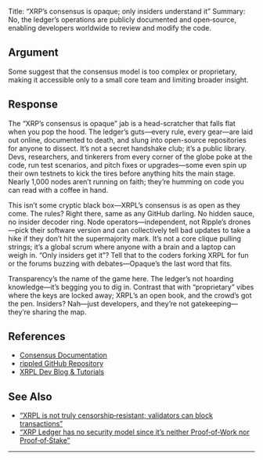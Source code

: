 Title: “XRP’s consensus is opaque; only insiders understand it”
Summary: No, the ledger’s operations are publicly documented and open‑source, enabling developers worldwide to review and modify the code.

## Argument  
Some suggest that the consensus model is too complex or proprietary, making it accessible only to a small core team and limiting broader insight.

## Response  
The “XRP’s consensus is opaque” jab is a head-scratcher that falls flat when you pop the hood. The ledger’s guts—every rule, every gear—are laid out online, documented to death, and slung into open-source repositories for anyone to dissect. It’s not a secret handshake club; it’s a public library. Devs, researchers, and tinkerers from every corner of the globe poke at the code, run test scenarios, and pitch fixes or upgrades—some even spin up their own testnets to kick the tires before anything hits the main stage. Nearly 1,000 nodes aren’t running on faith; they’re humming on code you can read with a coffee in hand.

This isn’t some cryptic black box—XRPL’s consensus is as open as they come. The rules? Right there, same as any GitHub darling. No hidden sauce, no insider decoder ring. Node operators—independent, not Ripple’s drones—pick their software version and can collectively tell bad updates to take a hike if they don’t hit the supermajority mark. It’s not a core clique pulling strings; it’s a global scrum where anyone with a brain and a laptop can weigh in. “Only insiders get it”? Tell that to the coders forking XRPL for fun or the forums buzzing with debates—Opaque’s the last word that fits.

Transparency’s the name of the game here. The ledger’s not hoarding knowledge—it’s begging you to dig in. Contrast that with “proprietary” vibes where the keys are locked away; XRPL’s an open book, and the crowd’s got the pen. Insiders? Nah—just developers, and they’re not gatekeeping—they’re sharing the map.

## References
- [Consensus Documentation](https://xrpl.org/consensus.html)
- [rippled GitHub Repository](https://github.com/XRPLF/rippled)
- [XRPL Dev Blog & Tutorials](https://xrpl.org/blog/)

## See Also
- [“XRPL is not truly censorship‑resistant; validators can block transactions”](xrpl-is-not-truly-censorship-resistant-validators-can-block-transactions.html)
- [“XRP Ledger has no security model since it’s neither Proof‑of‑Work nor Proof‑of‑Stake”](xrp-ledger-has-no-security-model-since-its-neither-proof-of-work-nor-proof-of-stake.html)

---

